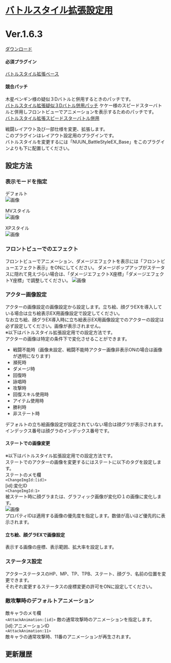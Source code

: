 # [バトルスタイル拡張設定用](https://raw.githubusercontent.com/nuun888/MZ/master/NUUN_BattleStyleEX.js)
# Ver.1.6.3
[ダウンロード](https://raw.githubusercontent.com/nuun888/MZ/master/NUUN_BattleStyleEX.js)
#### 必須プラグイン
[バトルスタイル拡張ベース](https://github.com/nuun888/MZ/blob/master/README/BattleStyleEXBase.md)  
#### 競合パッチ
木星ペンギン様の疑似３Dバトルと併用するときのパッチです。  
[バトルスタイル拡張疑似３Dバトル併用パッチ](https://raw.githubusercontent.com/nuun888/MZ/master/NUUN_BattleStyleEXInMPP_Pseudo3DBattle.js) 
ケケー様のスピードスターバトルと併用しフロントビューでアニメーションを表示するためのパッチです。  
[バトルスタイル拡張スピードスターバトル併用](https://github.com/nuun888/MZ/blob/master/README/BSEX_Animation_KK_SSBattle.md)  

戦闘レイアウト及び一部仕様を変更、拡張します。  
このプラグインはレイアウト設定用のプラグインです。  
バトルスタイルを変更するには「NUUN_BattleStyleEX_Base」をこのプラグインよりも下に配置してください。  

## 設定方法
### 表示モードを指定
デフォルト  
![画像](img/BattleStyleEX4.png)  

MVスタイル  
![画像](img/BattleStyleEX3.png)  

XPスタイル  
![画像](img/BattleStyleEX2.png)  

### フロントビューでのエフェクト
フロントビューでアニメーション、ダメージエフェクトを表示には「フロントビューエフェクト表示」をONにしてください。
ダメージポップアップがステータスに隠れて見えづらい場合は、「ダメージエフェクトX座標」「ダメージエフェクトY座標」で調整してください。
![画像](img/BattleStyleEX5.png)  

### アクター画像設定
アクターの画像設定の画像設定から設定します。立ち絵、顔グラEXを導入している場合は立ち絵表示EX用画像設定で設定してください。  
なお立ち絵、顔グラEX導入時に立ち絵表示EX用画像設定でのアクターの設定は必ず設定してください。画像が表示されません。  
※以下はバトルスタイル拡張設定用での設定方法です。  
アクターの画像は特定の条件下で変化させることができます。  
 * 戦闘不能時（画像未設定、戦闘不能時アクター画像非表示ONの場合は画像が透明になります)  
 * 瀕死時
 * ダメージ時
 * 回復時
 * 詠唱時
 * 攻撃時
 * 回復スキル使用時
 * アイテム使用時
 * 勝利時
 * 非ステート時

デフォルトの立ち絵画像設定が設定されていない場合は顔グラが表示されます。  
インデックス番号は顔グラのインデックス番号です。

#### ステートでの画像変更
※以下はバトルスタイル拡張設定用での設定方法です。  
ステートでのアクターの画像を変更するにはステートに以下のタグを設定します。  
ステートのメモ欄  
`<ChangeImgId:[id]>`  
[id]:変化ID  
`<ChangeImgId:1>`  
被ステート時に顔グラまたは、グラフィック画像が変化ID１の画像に変化します。  
![画像](img/BattleStyleEX1.png)   
プロパティIDは適用する画像の優先度を指定します。数値が高いほど優先的に表示されます。  

#### 立ち絵、顔グラEXで画像設定
表示する画像の座標、表示範囲、拡大率を設定します。

### ステータス設定
アクターステータスのHP、MP、TP、TPB、ステート、顔グラ、名前の位置を変更できます。  
それぞれ変更するステータスの座標変更の許可をONに設定してください。  

### 敵攻撃時のデフォルトアニメーション
敵キャラのメモ欄  
`<AttackAnimation:[id]>` 敵の通常攻撃時のアニメーションを指定します。  
[id]:アニメーションID  
`<AttackAnimation:11>`  
敵キャラの通常攻撃時、11番のアニメーションが再生されます。  

## 更新履歴
